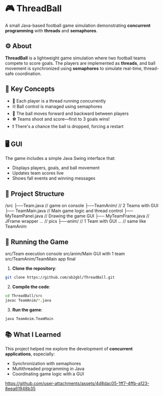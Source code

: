 # 🎮 ThreadBall

A small Java-based football game simulation demonstrating **concurrent programming** with **threads** and **semaphores**.

## ⚙️ About

**ThreadBall** is a lightweight game simulation where two football teams compete to score goals. The players are implemented as **threads**, and ball movement is synchronized using **semaphores** to simulate real-time, thread-safe coordination.

## 🧵 Key Concepts

- 🧠 Each player is a thread running concurrently
- ⛓️ Ball control is managed using semaphores
- 🔄 The ball moves forward and backward between players
- ⚽ Teams shoot and score—first to 3 goals wins!
- ❗ There's a chance the ball is dropped, forcing a restart

## 🖥️ GUI

The game includes a simple Java Swing interface that:
- Displays players, goals, and ball movement
- Updates team scores live
- Shows fall events and winning messages

## 📁 Project Structure

/src
  ├──Team.java                // game on console
  ├──TeamAnim/                // 2 Teams with GUI
    ├── TeamMain.java           // Main game logic and thread control 
    ├── MyTeamPanel.java        // Drawing the game GUI 
    ├── MyTeamFrame.java        // JFrame wrapper 
    ...                         // pics 
  ├──anim/                    // 1 Team with GUI
    ...                         // same like TeamAnim


## 🚀 Running the Game
src/Team 				execution console
src/anim/Main				GUI with 1 team
src/TeamAnim/TeamMain			app final

1. **Clone the repository**:

```bash
git clone https://github.com/ab2gbl/ThreadBall.git
```
2. **Compile the code**:
```bash
cd ThreadBall/src
javac TeamAnim/*.java
```
3. **Run the game**:
```bash
java TeamAnim.TeamMain
```

## 📚 What I Learned

This project helped me explore the development of **concurrent applications**, especially:
- Synchronization with semaphores
- Multithreaded programming in Java
- Coordinating game logic with a GUI


https://github.com/user-attachments/assets/4d8dac05-1ff7-4ffb-a123-8eea61948b35





